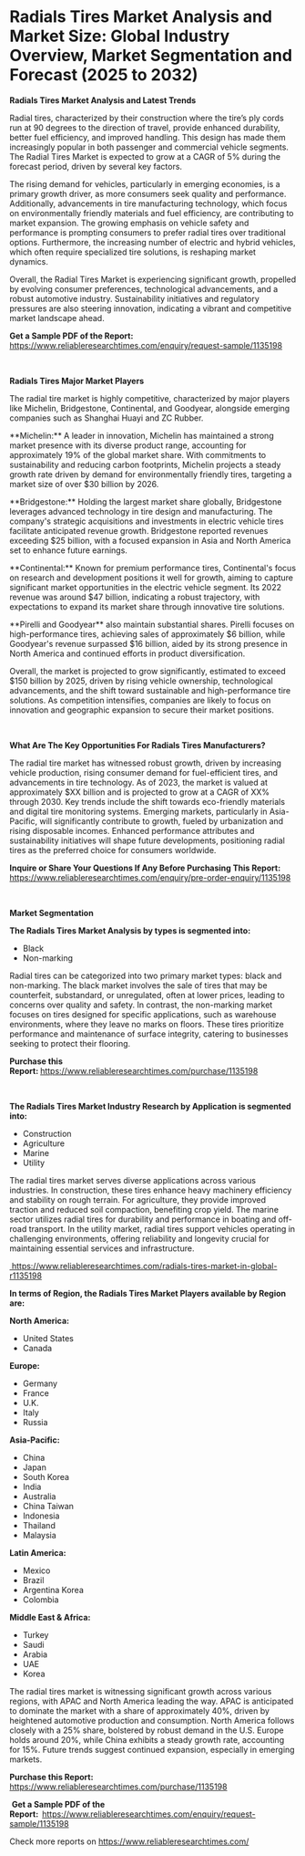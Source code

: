 <p><h1>Radials Tires Market Analysis and Market Size: Global Industry Overview, Market Segmentation and Forecast (2025 to 2032)</h1></p><p><strong>Radials Tires Market Analysis and Latest Trends</strong></p>
<p><p>Radial tires, characterized by their construction where the tire’s ply cords run at 90 degrees to the direction of travel, provide enhanced durability, better fuel efficiency, and improved handling. This design has made them increasingly popular in both passenger and commercial vehicle segments. The Radial Tires Market is expected to grow at a CAGR of 5% during the forecast period, driven by several key factors. </p><p>The rising demand for vehicles, particularly in emerging economies, is a primary growth driver, as more consumers seek quality and performance. Additionally, advancements in tire manufacturing technology, which focus on environmentally friendly materials and fuel efficiency, are contributing to market expansion. The growing emphasis on vehicle safety and performance is prompting consumers to prefer radial tires over traditional options. Furthermore, the increasing number of electric and hybrid vehicles, which often require specialized tire solutions, is reshaping market dynamics. </p><p>Overall, the Radial Tires Market is experiencing significant growth, propelled by evolving consumer preferences, technological advancements, and a robust automotive industry. Sustainability initiatives and regulatory pressures are also steering innovation, indicating a vibrant and competitive market landscape ahead.</p></p>
<p><strong>Get a Sample PDF of the Report:&nbsp;</strong> <a href="https://www.reliableresearchtimes.com/enquiry/request-sample/1135198?utm_campaign=3004&utm_medium=2&utm_source=Github&utm_content=ia&utm_term=30032025&utm_id=radials-tires">https://www.reliableresearchtimes.com/enquiry/request-sample/1135198</a></p>
<p>&nbsp;</p>
<p><strong>Radials Tires Major Market Players</strong></p>
<p><p>The radial tire market is highly competitive, characterized by major players like Michelin, Bridgestone, Continental, and Goodyear, alongside emerging companies such as Shanghai Huayi and ZC Rubber. </p><p>**Michelin:** A leader in innovation, Michelin has maintained a strong market presence with its diverse product range, accounting for approximately 19% of the global market share. With commitments to sustainability and reducing carbon footprints, Michelin projects a steady growth rate driven by demand for environmentally friendly tires, targeting a market size of over $30 billion by 2026.</p><p>**Bridgestone:** Holding the largest market share globally, Bridgestone leverages advanced technology in tire design and manufacturing. The company's strategic acquisitions and investments in electric vehicle tires facilitate anticipated revenue growth. Bridgestone reported revenues exceeding $25 billion, with a focused expansion in Asia and North America set to enhance future earnings.</p><p>**Continental:** Known for premium performance tires, Continental's focus on research and development positions it well for growth, aiming to capture significant market opportunities in the electric vehicle segment. Its 2022 revenue was around $47 billion, indicating a robust trajectory, with expectations to expand its market share through innovative tire solutions.</p><p>**Pirelli and Goodyear** also maintain substantial shares. Pirelli focuses on high-performance tires, achieving sales of approximately $6 billion, while Goodyear's revenue surpassed $16 billion, aided by its strong presence in North America and continued efforts in product diversification.</p><p>Overall, the market is projected to grow significantly, estimated to exceed $150 billion by 2025, driven by rising vehicle ownership, technological advancements, and the shift toward sustainable and high-performance tire solutions. As competition intensifies, companies are likely to focus on innovation and geographic expansion to secure their market positions.</p></p>
<p>&nbsp;</p>
<p><strong>What Are The Key Opportunities For Radials Tires Manufacturers?</strong></p>
<p><p>The radial tire market has witnessed robust growth, driven by increasing vehicle production, rising consumer demand for fuel-efficient tires, and advancements in tire technology. As of 2023, the market is valued at approximately $XX billion and is projected to grow at a CAGR of XX% through 2030. Key trends include the shift towards eco-friendly materials and digital tire monitoring systems. Emerging markets, particularly in Asia-Pacific, will significantly contribute to growth, fueled by urbanization and rising disposable incomes. Enhanced performance attributes and sustainability initiatives will shape future developments, positioning radial tires as the preferred choice for consumers worldwide.</p></p>
<p><strong>Inquire or Share Your Questions If Any Before Purchasing This Report:</strong> <a href="https://www.reliableresearchtimes.com/enquiry/pre-order-enquiry/1135198?utm_campaign=3004&utm_medium=2&utm_source=Github&utm_content=ia&utm_term=30032025&utm_id=radials-tires">https://www.reliableresearchtimes.com/enquiry/pre-order-enquiry/1135198</a></p>
<p>&nbsp;</p>
<p><strong>Market Segmentation</strong></p>
<p><strong>The Radials Tires Market Analysis by types is segmented into:</strong></p>
<p><ul><li>Black</li><li>Non-marking</li></ul></p>
<p><p>Radial tires can be categorized into two primary market types: black and non-marking. The black market involves the sale of tires that may be counterfeit, substandard, or unregulated, often at lower prices, leading to concerns over quality and safety. In contrast, the non-marking market focuses on tires designed for specific applications, such as warehouse environments, where they leave no marks on floors. These tires prioritize performance and maintenance of surface integrity, catering to businesses seeking to protect their flooring.</p></p>
<p><strong>Purchase this Report:&nbsp;</strong><a href="https://www.reliableresearchtimes.com/purchase/1135198?utm_campaign=3004&utm_medium=2&utm_source=Github&utm_content=ia&utm_term=30032025&utm_id=radials-tires">https://www.reliableresearchtimes.com/purchase/1135198</a></p>
<p>&nbsp;</p>
<p><strong>The Radials Tires Market Industry Research by Application is segmented into:</strong></p>
<p><ul><li>Construction</li><li>Agriculture</li><li>Marine</li><li>Utility</li></ul></p>
<p><p>The radial tires market serves diverse applications across various industries. In construction, these tires enhance heavy machinery efficiency and stability on rough terrain. For agriculture, they provide improved traction and reduced soil compaction, benefiting crop yield. The marine sector utilizes radial tires for durability and performance in boating and off-road transport. In the utility market, radial tires support vehicles operating in challenging environments, offering reliability and longevity crucial for maintaining essential services and infrastructure.</p></p>
<p><a href="https://www.reliableresearchtimes.com/radials-tires-market-in-global-r1135198?utm_campaign=3004&utm_medium=2&utm_source=Github&utm_content=ia&utm_term=30032025&utm_id=radials-tires">&nbsp;https://www.reliableresearchtimes.com/radials-tires-market-in-global-r1135198</a></p>
<p><strong>In terms of Region, the Radials Tires Market Players available by Region are:</strong></p>
<p>
    <p> <strong> North America: </strong>
        <ul>
            <li>United States</li>
            <li>Canada</li>
        </ul>
        </p> 
    <p> <strong> Europe: </strong>
        <ul>
            <li>Germany</li>
            <li>France</li>
            <li>U.K.</li>
            <li>Italy</li>
            <li>Russia</li>
        </ul>
        </p> 
    <p> <strong> Asia-Pacific: </strong>
        <ul>
            <li>China</li>
            <li>Japan</li>
            <li>South Korea</li>
            <li>India</li>
            <li>Australia</li>
            <li>China Taiwan</li>
            <li>Indonesia</li>
            <li>Thailand</li>
            <li>Malaysia</li>
        </ul>
        </p> 
    <p> <strong> Latin America: </strong>
        <ul>
            <li>Mexico</li>
            <li>Brazil</li>
            <li>Argentina Korea</li>
            <li>Colombia</li>
        </ul>
        </p> 
    <p> <strong> Middle East & Africa: </strong>
        <ul>
            <li>Turkey</li>
            <li>Saudi</li>
            <li>Arabia</li>
            <li>UAE</li>
            <li>Korea</li>
        </ul>
    </p>
    </p>
<p><p>The radial tires market is witnessing significant growth across various regions, with APAC and North America leading the way. APAC is anticipated to dominate the market with a share of approximately 40%, driven by heightened automotive production and consumption. North America follows closely with a 25% share, bolstered by robust demand in the U.S. Europe holds around 20%, while China exhibits a steady growth rate, accounting for 15%. Future trends suggest continued expansion, especially in emerging markets.</p></p>
<p><strong>Purchase this Report: </strong><a href="https://www.reliableresearchtimes.com/purchase/1135198?utm_campaign=3004&utm_medium=2&utm_source=Github&utm_content=ia&utm_term=30032025&utm_id=radials-tires">https://www.reliableresearchtimes.com/purchase/1135198</a></p>
<p>&nbsp;<strong>Get a Sample PDF of the Report:&nbsp;&nbsp;</strong><a href="https://www.reliableresearchtimes.com/enquiry/request-sample/1135198?utm_campaign=3004&utm_medium=2&utm_source=Github&utm_content=ia&utm_term=30032025&utm_id=radials-tires">https://www.reliableresearchtimes.com/enquiry/request-sample/1135198</a></p>
<p><strong></strong></p>
<p>Check more reports on <a href="https://www.reliableresearchtimes.com/?utm_campaign=3004&utm_medium=2&utm_source=Github&utm_content=ia&utm_term=30032025&utm_id=radials-tires">https://www.reliableresearchtimes.com/</a></p>